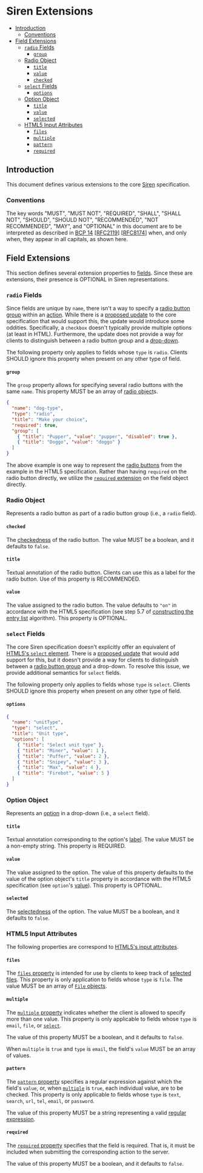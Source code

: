 # Siren Extensions

* [Introduction](#introduction)
  * [Conventions](#conventions)
* [Field Extensions](#field-extensions)
  * [`radio` Fields](#radio-fields)
    * [`group`](#group)
  * [Radio Object](#radio-object)
    * [`title`](#title)
    * [`value`](#value)
    * [`checked`](#checked)
  * [`select` Fields](#select-fields)
    * [`options`](#options)
  * [Option Object](#option-object)
    * [`title`](#title-1)
    * [`value`](#value-1)
    * [`selected`](#selected)
  * [HTML5 Input Attributes](#html5-input-attributes)
    * [`files`](#files)
    * [`multiple`](#multiple)
    * [`pattern`](#pattern)
    * [`required`](#required)

## Introduction

This document defines various extensions to the core [Siren] specification.

[Siren]: https://github.com/kevinswiber/siren

### Conventions

The key words "MUST", "MUST NOT", "REQUIRED", "SHALL", "SHALL NOT", "SHOULD",
"SHOULD NOT", "RECOMMENDED", "NOT RECOMMENDED", "MAY", and "OPTIONAL" in this
document are to be interpreted as described in [BCP 14] [[RFC2119]] [[RFC8174]]
when, and only when, they appear in all capitals, as shown here.

[BCP 14]: https://tools.ietf.org/html/bcp14
[RFC2119]: https://tools.ietf.org/html/rfc2119
[RFC8174]: https://tools.ietf.org/html/rfc8174

## Field Extensions

This section defines several extension properties to [fields]. Since these are
extensions, their presence is OPTIONAL in Siren representations.

[fields]: https://github.com/kevinswiber/siren#fields-1

### `radio` Fields

Since fields are unique by `name`, there isn't a way to specify a
[radio button group][rbg] within an [action]. While there is a
[proposed update][pr69] to the core specification that would support this, the
update would introduce some oddities. Specifically, a `checkbox` doesn't
typically provide multiple options (at least in HTML). Furthermore, the update
does not provide a way for clients to distinguish between a radio button group
and a [drop-down](#select-fields).

[action]: https://github.com/kevinswiber/siren#actions-1
[pr69]: https://github.com/kevinswiber/siren/pull/69
[rbg]: https://html.spec.whatwg.org/multipage/input.html#radio-button-group

The following property only applies to fields whose `type` is `radio`.
Clients SHOULD ignore this property when present on any other type of field.

#### `group`

The `group` property allows for specifying several radio buttons with the same
`name`. This property MUST be an array of [radio object](#radio-object)s.

```json
{
  "name": "dog-type",
  "type": "radio",
  "title": "Make your choice",
  "required": true,
  "group": [
    { "title": "Pupper", "value": "pupper", "disabled": true },
    { "title": "Doggo", "value": "doggo" }
  ]
}
```

The above example is one way to represent the [radio buttons][rb] from the
example in the HTML5 specification.
Rather than having `required` on the radio button directly, we utilize the
[`required` extension](#required) on the field object directly.

[rb]: https://html.spec.whatwg.org/multipage/input.html#radio-button-state-(type=radio)

### Radio Object

Represents a radio button as part of a radio button group (i.e., a `radio`
field).

#### `checked`

The [checkedness] of the radio button. The value MUST be a boolean, and it
defaults to `false`.

[checkedness]: https://html.spec.whatwg.org/multipage/form-control-infrastructure.html#concept-fe-checked

#### `title`

Textual annotation of the radio button. Clients can use this as a label for the
radio button. Use of this property is RECOMMENDED.

#### `value`

The value assigned to the radio button. The value defaults to `"on"` in
accordance with the HTML5 specification (see step 5.7 of
[constructing the entry list][ctel] algorithm). This property is OPTIONAL.

[ctel]: https://html.spec.whatwg.org/multipage/form-control-infrastructure.html#constructing-form-data-set

### `select` Fields

The core Siren specification doesn't explicitly offer an equivalent of
[HTML5's `select` element][select]. There is a [proposed update][pr69] that
would add support for this, but it doesn't provide a way for clients to
distinguish between a [radio button group](#radio-fields) and a drop-down.
To resolve this issue, we provide additional semantics for `select` fields.

[select]: https://html.spec.whatwg.org/multipage/form-elements.html#the-select-element

The following property only applies to fields whose `type` is `select`.
Clients SHOULD ignore this property when present on any other type of field.

#### `options`

```json
{
  "name": "unitType",
  "type": "select",
  "title": "Unit type",
  "options": [
    { "title": "Select unit type" },
    { "title": "Miner", "value": 1 },
    { "title": "Puffer", "value": 2 },
    { "title": "Snipey", "value": 3 },
    { "title": "Max", "value": 4 },
    { "title": "Firebot", "value": 5 }
  ]
}
```

### Option Object

Represents an [option] in a drop-down (i.e., a `select` field).

[option]: https://html.spec.whatwg.org/multipage/form-elements.html#the-option-element

#### `title`

Textual annotation corresponding to the option's [label][option-label]. The
value MUST be a non-empty string. This property is REQUIRED.

[option-label]: https://html.spec.whatwg.org/multipage/form-elements.html#concept-option-label

#### `value`

The value assigned to the option. The value of this property defaults to the
value of the option object's `title` property in accordance with the HTML5
specification (see `option`'s [value][option-value]). This property is OPTIONAL.

[option-value]: https://html.spec.whatwg.org/multipage/form-elements.html#concept-option-value

#### `selected`

The [selectedness] of the option. The value MUST be a boolean, and it defaults
to `false`.

[selectedness]: https://html.spec.whatwg.org/multipage/form-elements.html#concept-option-selectedness

### HTML5 Input Attributes

The following properties are correspond to
[HTML5's input attributes][input-attrs].

[input-attrs]: https://html.spec.whatwg.org/multipage/input.html#input-type-attr-summary

#### `files`

The [`files` property][files] is intended for use by clients to keep track of
[selected files][selected-files]. This property is only application to fields
whose `type` is `file`. The value MUST be an array of [`File` objects][file].

[file]: https://w3c.github.io/FileAPI/#dfn-file
[files]: https://html.spec.whatwg.org/multipage/input.html#dom-input-files
[selected-files]: https://html.spec.whatwg.org/multipage/input.html#concept-input-type-file-selected

#### `multiple`

The [`multiple` property][multiple] indicates whether the client is allowed to
specify more than one value. This property is only applicable to fields whose
`type` is `email`, `file`, or [`select`](#select-fields).

[multiple]: https://html.spec.whatwg.org/multipage/input.html#attr-input-multiple

The value of this property MUST be a boolean, and it defaults to `false`.

When `multiple` is `true` and `type` is `email`, the field's `value` MUST be an
array of values.

#### `pattern`

The [`pattern` property][pattern] specifies a regular expression against which
the field's `value`, or, when [`multiple`](#multiple) is `true`, each individual
value, are to be checked. This property is only applicable to fields whose
`type` is `text`, `search`, `url`, `tel`, `email`, or `password`.

[pattern]: https://html.spec.whatwg.org/multipage/input.html#attr-input-pattern

The value of this property MUST be a string representing a valid
[regular expression][regexp].

[regexp]: https://tc39.es/ecma262/#prod-Pattern

#### `required`

The [`required` property][required] specifies that the field is required. That
is, it must be included when submitting the corresponding action to the server.

[required]: https://html.spec.whatwg.org/multipage/input.html#concept-input-required

The value of this property MUST be a boolean, and it defaults to `false`.

<!--
#### `accept`

#### `alt`?

#### `autocomplete`?

#### `checked`

#### `dirname`

#### `list`?

#### `max`

#### `maxlength`

#### `min`

#### `minlength`

#### `placeholder`

#### `readonly`

#### `size`

#### `src`?

#### `step`?
-->
